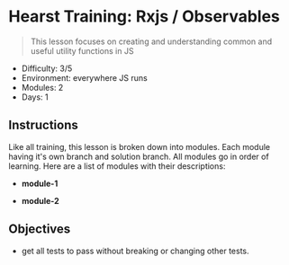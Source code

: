# Hearst Training: Rxjs / Observables
> This lesson focuses on creating and understanding common and useful utility functions in JS
* Difficulty: 3/5
* Environment: everywhere JS runs
* Modules: 2
* Days: 1


## Instructions
Like all training, this lesson is broken down into modules. Each module having it's own branch and solution branch. All modules go in order of learning. Here are a list of modules with their descriptions:

* **module-1**

* **module-2**


## Objectives
* get all tests to pass without breaking or changing other tests.
